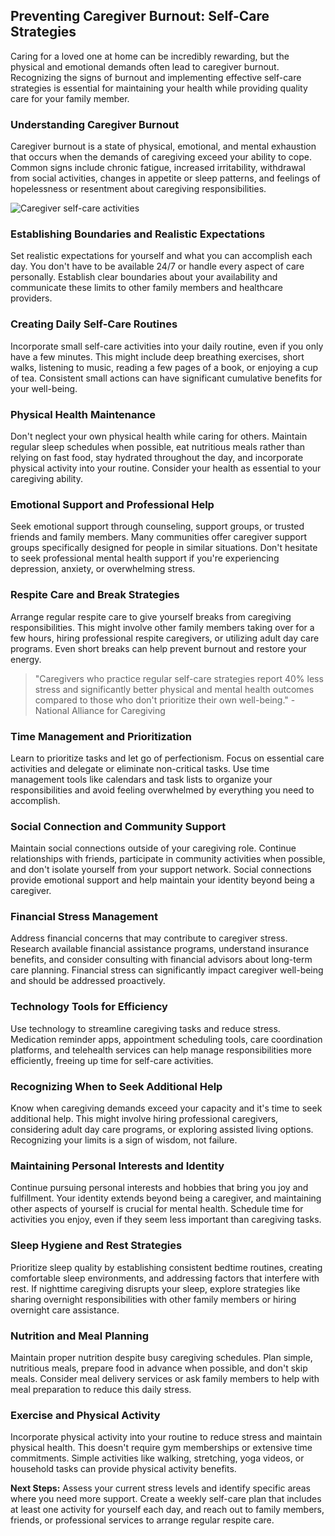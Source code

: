 ## Preventing Caregiver Burnout: Self-Care Strategies

Caring for a loved one at home can be incredibly rewarding, but the physical and emotional demands often lead to caregiver burnout. Recognizing the signs of burnout and implementing effective self-care strategies is essential for maintaining your health while providing quality care for your family member.

### Understanding Caregiver Burnout

Caregiver burnout is a state of physical, emotional, and mental exhaustion that occurs when the demands of caregiving exceed your ability to cope. Common signs include chronic fatigue, increased irritability, withdrawal from social activities, changes in appetite or sleep patterns, and feelings of hopelessness or resentment about caregiving responsibilities.

![Caregiver self-care activities](https://images.unsplash.com/photo-1544367567-0f2fcb009e0b?w=600&h=300&fit=crop)

### Establishing Boundaries and Realistic Expectations

Set realistic expectations for yourself and what you can accomplish each day. You don't have to be available 24/7 or handle every aspect of care personally. Establish clear boundaries about your availability and communicate these limits to other family members and healthcare providers.

### Creating Daily Self-Care Routines

Incorporate small self-care activities into your daily routine, even if you only have a few minutes. This might include deep breathing exercises, short walks, listening to music, reading a few pages of a book, or enjoying a cup of tea. Consistent small actions can have significant cumulative benefits for your well-being.

### Physical Health Maintenance

Don't neglect your own physical health while caring for others. Maintain regular sleep schedules when possible, eat nutritious meals rather than relying on fast food, stay hydrated throughout the day, and incorporate physical activity into your routine. Consider your health as essential to your caregiving ability.

### Emotional Support and Professional Help

Seek emotional support through counseling, support groups, or trusted friends and family members. Many communities offer caregiver support groups specifically designed for people in similar situations. Don't hesitate to seek professional mental health support if you're experiencing depression, anxiety, or overwhelming stress.

### Respite Care and Break Strategies

Arrange regular respite care to give yourself breaks from caregiving responsibilities. This might involve other family members taking over for a few hours, hiring professional respite caregivers, or utilizing adult day care programs. Even short breaks can help prevent burnout and restore your energy.

> "Caregivers who practice regular self-care strategies report 40% less stress and significantly better physical and mental health outcomes compared to those who don't prioritize their own well-being." - National Alliance for Caregiving

### Time Management and Prioritization

Learn to prioritize tasks and let go of perfectionism. Focus on essential care activities and delegate or eliminate non-critical tasks. Use time management tools like calendars and task lists to organize your responsibilities and avoid feeling overwhelmed by everything you need to accomplish.

### Social Connection and Community Support

Maintain social connections outside of your caregiving role. Continue relationships with friends, participate in community activities when possible, and don't isolate yourself from your support network. Social connections provide emotional support and help maintain your identity beyond being a caregiver.

### Financial Stress Management

Address financial concerns that may contribute to caregiver stress. Research available financial assistance programs, understand insurance benefits, and consider consulting with financial advisors about long-term care planning. Financial stress can significantly impact caregiver well-being and should be addressed proactively.

### Technology Tools for Efficiency

Use technology to streamline caregiving tasks and reduce stress. Medication reminder apps, appointment scheduling tools, care coordination platforms, and telehealth services can help manage responsibilities more efficiently, freeing up time for self-care activities.

### Recognizing When to Seek Additional Help

Know when caregiving demands exceed your capacity and it's time to seek additional help. This might involve hiring professional caregivers, considering adult day care programs, or exploring assisted living options. Recognizing your limits is a sign of wisdom, not failure.

### Maintaining Personal Interests and Identity

Continue pursuing personal interests and hobbies that bring you joy and fulfillment. Your identity extends beyond being a caregiver, and maintaining other aspects of yourself is crucial for mental health. Schedule time for activities you enjoy, even if they seem less important than caregiving tasks.

### Sleep Hygiene and Rest Strategies

Prioritize sleep quality by establishing consistent bedtime routines, creating comfortable sleep environments, and addressing factors that interfere with rest. If nighttime caregiving disrupts your sleep, explore strategies like sharing overnight responsibilities with other family members or hiring overnight care assistance.

### Nutrition and Meal Planning

Maintain proper nutrition despite busy caregiving schedules. Plan simple, nutritious meals, prepare food in advance when possible, and don't skip meals. Consider meal delivery services or ask family members to help with meal preparation to reduce this daily stress.

### Exercise and Physical Activity

Incorporate physical activity into your routine to reduce stress and maintain physical health. This doesn't require gym memberships or extensive time commitments. Simple activities like walking, stretching, yoga videos, or household tasks can provide physical activity benefits.

**Next Steps:** Assess your current stress levels and identify specific areas where you need more support. Create a weekly self-care plan that includes at least one activity for yourself each day, and reach out to family members, friends, or professional services to arrange regular respite care.